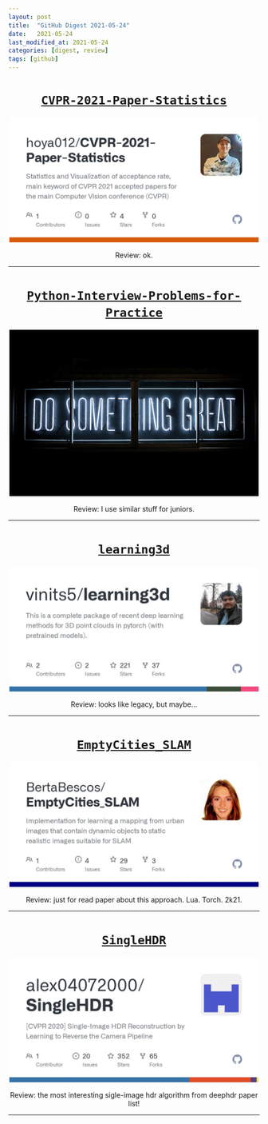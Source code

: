 ```yaml
---
layout: post
title:  "GitHub Digest 2021-05-24"
date:   2021-05-24
last_modified_at: 2021-05-24
categories: [digest, review]
tags: [github]
---
```


<p align="center">
  <h1 align="center">
    <a href="https://github.com/hoya012/CVPR-2021-Paper-Statistics"><code>CVPR-2021-Paper-Statistics</code></a>
  </h1>
  <p align="center">
    <a href="https://github.com/hoya012/CVPR-2021-Paper-Statistics">
    <img src="/assets/images/repo_cards/hoya012_CVPR-2021-Paper-Statistics.jpg" width="500" />
    </a>
    <p  align="center">
        Review: ok.
    </p>
  </p>
</p>
<hr/>


<p align="center">
  <h1 align="center">
    <a href="https://github.com/devAmoghS/Python-Interview-Problems-for-Practice"><code>Python-Interview-Problems-for-Practice</code></a>
  </h1>
  <p align="center">
    <a href="https://github.com/devAmoghS/Python-Interview-Problems-for-Practice">
    <img src="/assets/images/repo_cards/devAmoghS_Python-Interview-Problems-for-Practice.jpg" width="500" />
    </a>
    <p  align="center">
        Review: I use similar stuff for juniors.
    </p>
  </p>
</p>
<hr/>


<p align="center">
  <h1 align="center">
    <a href="https://github.com/vinits5/learning3d"><code>learning3d</code></a>
  </h1>
  <p align="center">
    <a href="https://github.com/vinits5/learning3d">
    <img src="/assets/images/repo_cards/vinits5_learning3d.jpg" width="500" />
    </a>
    <p  align="center">
        Review: looks like legacy, but maybe...
    </p>
  </p>
</p>
<hr/>


<p align="center">
  <h1 align="center">
    <a href="https://github.com/BertaBescos/EmptyCities_SLAM"><code>EmptyCities_SLAM</code></a>
  </h1>
  <p align="center">
    <a href="https://github.com/BertaBescos/EmptyCities_SLAM">
    <img src="/assets/images/repo_cards/BertaBescos_EmptyCities_SLAM.jpg" width="500" />
    </a>
    <p  align="center">
        Review: just for read paper about this approach. Lua. Torch. 2k21.
    </p>
  </p>
</p>
<hr/>


<p align="center">
  <h1 align="center">
    <a href="https://github.com/alex04072000/SingleHDR"><code>SingleHDR</code></a>
  </h1>
  <p align="center">
    <a href="https://github.com/alex04072000/SingleHDR">
    <img src="/assets/images/repo_cards/alex04072000_SingleHDR.jpg" width="500" />
    </a>
    <p  align="center">
        Review: the most interesting sigle-image hdr algorithm from deephdr paper list!
    </p>
  </p>
</p>
<hr/>